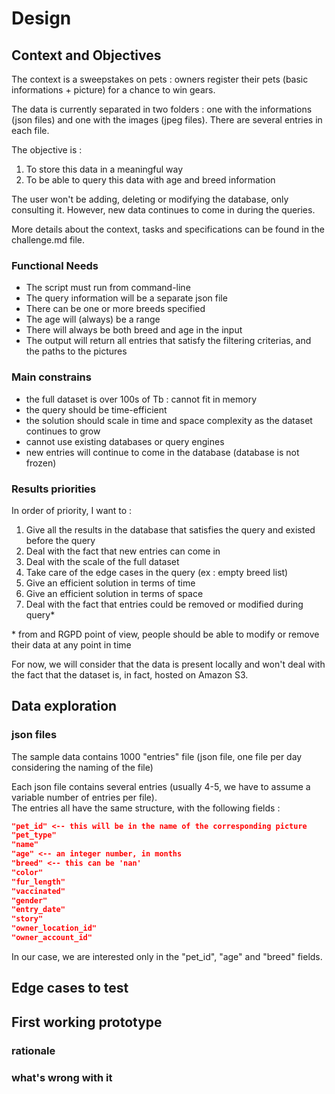 # Design

## Context and Objectives

The context is a sweepstakes on pets : owners register their pets (basic informations + picture) for a chance to win gears.  

The data is currently separated in two folders : one with the informations (json files) and one with the images (jpeg files). There are several entries in each file.  

The objective is :

1. To store this data in a meaningful way
2. To be able to query this data with age and breed information

The user won't be adding, deleting or modifying the database, only consulting it.
However, new data continues to come in during the queries.  

More details about the context, tasks and specifications can be found in the challenge.md file.

### Functional Needs

- The script must run from command-line
- The query information will be a separate json file
- There can be one or more breeds specified
- The age will (always) be a range  
- There will always be both breed and age in the input  
- The output will return all entries that satisfy the filtering criterias, and the paths to the pictures

### Main constrains

- the full dataset is over 100s of Tb : cannot fit in memory
- the query should be time-efficient
- the solution should scale in time and space complexity as the dataset continues to grow
- cannot use existing databases or query engines
- new entries will continue to come in the database (database is not frozen)
  
### Results priorities

In order of priority, I want to :

1. Give all the results in the database that satisfies the query and existed before the query  
2. Deal with the fact that new entries can come in  
3. Deal with the scale of the full dataset  
4. Take care of the edge cases in the query (ex : empty breed list)  
5. Give an efficient solution in terms of time  
6. Give an efficient solution in terms of space  
7. Deal with the fact that entries could be removed or modified during query*

\* from and RGPD point of view, people should be able to modify or remove their data at any point in time

For now, we will consider that the data is present locally and won't deal with the fact that the dataset is, in fact, hosted on Amazon S3.

## Data exploration

### json files  
The sample data contains 1000 "entries" file (json file, one file per day considering the naming of the file)

Each json file contains several entries (usually 4-5, we have to assume a variable number of entries per file).  
The entries all have the same structure, with the following fields :

```json
"pet_id" <-- this will be in the name of the corresponding picture
"pet_type"
"name"
"age" <-- an integer number, in months
"breed" <-- this can be 'nan'
"color"
"fur_length"
"vaccinated"
"gender"
"entry_date"
"story"
"owner_location_id"
"owner_account_id"
```  

In our case, we are interested only in the "pet_id", "age" and "breed" fields.  



## Edge cases to test

## First working prototype

### rationale

### what's wrong with it

##

